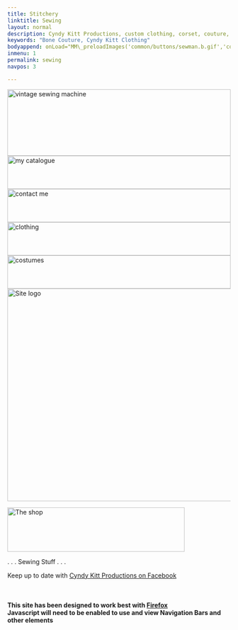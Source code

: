 ```yaml
---
title: Stitchery
linktitle: Sewing
layout: normal
description: Cyndy Kitt Productions, custom clothing, corset, couture, bags, accessories, craft, sewing, clothing, accessories, costume, bags, eco friendly, green machine, craft, treadle, design, eco sewing, sustainable craft
keywords: "Bone Couture, Cyndy Kitt Clothing"
bodyappend: onLoad="MM\_preloadImages('common/buttons/sewman.b.gif','common/buttons/clothing.b.gif','common/buttons/costume.b.gif','common/buttons/cat.b.gif')"
inmenu: 1
permalink: sewing
navpos: 3

---
```

<div class="container justify-content-center">
<div class="row justify-content-center">
<div class="col-3">
<div class="row">
<div class="col-12 mb-1">
<a href="machines/index.htm" onMouseOut="MM_swapImgRestore()" onMouseOver="MM_swapImage('sewing machine','','{{ "assets/buttons/sm.b.gif" }}',1)"><img class="img-fluid" alt="vintage sewing machine" name="sewing machine" border="0" src="{{ "assets/buttons/sm.a.gif" }}" width="100%" height="150"></a>
</div><!-- end inner col -->
<div class="col-12 mb-1">
<a href="pricelist/index.htm" onMouseOut="MM_swapImgRestore()" onMouseOver="MM_swapImage('catalogue','','{{ "assets/buttons/cat.b.gif" }}',1)"><img class="img-fluid" alt="my catalogue" name="catalogue" border="0" src="{{ "assets/buttons/cat.a.gif" }}" width="100%" height="75"></a>
</div><!-- end inner col -->
<div class="col-12 mb-1">
<a href="a.main/contact.htm" onMouseOut="MM_swapImgRestore()" onMouseOver="MM_swapImage('contact','','{{ "assets/buttons/cont.b.gif" }}',1)"><img class="img-fluid" alt="contact me" name="contact" border="0" src="{{ "assets/buttons/cont.a.gif" }}" width="100%" height="75"></a>
</div><!-- end inner col -->
<div class="col-12 mb-1">
<a href="sewing/index.htm" onMouseOut="MM_swapImgRestore()" onMouseOver="MM_swapImage('clothing','','{{ "assets/buttons/clothing.b.gif" }}',1)"><img class="img-fluid" alt="clothing" name="clothing" border="0" src="{{ "assets/buttons/clothing.a.gif" }}" width="100%" height="75"></a>
</div><!-- end inner col -->
<div class="col">
<a href="sewing/cos.htm" onMouseOut="MM_swapImgRestore()" onMouseOver="MM_swapImage('costume','','{{ "assets/buttons/costume.b.gif" }}',1)"><img class="img-fluid" alt="costumes" name="costume" border="0" src="{{ "assets/buttons/costume.a.gif" }}" width="100%" height="75"></a>
</div><!-- end inner col -->
</div><!-- end inner row -->
</div><!-- end outer col -->
<div class="col-9">
<img class="img-fluid" alt="Site logo" src="{{ "assets/images/ckp-index.gif" }}" width="600" height="480" usemap="#Map" border="0"> 
<map name="Map"> 
<area alt="Site overview" shape="rect" coords="253,434,342,475" href="a.main/index.htm">
</map>
</div><!-- end outer col -->
</div><!-- end outer row -->
</div><!-- end container -->
<div class="text-center">
<p class="mt-4"><a href="a.main/shop.htm"><img class="img-fluid" alt="The shop" src="{{ "assets/buttons/Shop%20ani.gif" }}" width="400" height="100" border="0"></a></p>
<p class="h1 bg-light">. . . Sewing Stuff . . . </p>
<p>Keep up to date with <a href="//www.facebook.com/CyndyKittProd" target="_blank">Cyndy Kitt Productions on Facebook</a> <br>
<div id="fb-root"></div><script src="//connect.facebook.net/en_US/all.js#xfbml=1"></script>
<fb:send href="cyndykitt.com.au" font="trebuchet ms"></fb:send> <br>
<h4>This site has been designed to work best with <a href="https://www.mozilla.org/en-US/firefox/new/" target="_blank">Firefox</a><br>
Javascript will need to be enabled to use and view Navigation Bars and other elements</h4>
